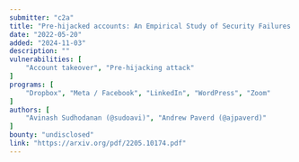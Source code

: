 ```yaml
---
submitter: "c2a"
title: "Pre-hijacked accounts: An Empirical Study of Security Failures in User Account Creation on the Web"
date: "2022-05-20"
added: "2024-11-03"
description: ""
vulnerabilities: [
    "Account takeover", "Pre-hijacking attack"
]
programs: [
    "Dropbox", "Meta / Facebook", "LinkedIn", "WordPress", "Zoom"
]
authors: [
    "Avinash Sudhodanan (@sudoavi)", "Andrew Paverd (@ajpaverd)"
]
bounty: "undisclosed"
link: "https://arxiv.org/pdf/2205.10174.pdf"
---
```




